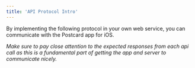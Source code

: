 ```yaml
---
title: 'API Protocol Intro'
---
```


By implementing the following protocol in your own web service, you can communicate with the Postcard app for iOS.

*Make sure to pay close attention to the expected responses from each api call as this is a fundamental part of getting
the app and server to communicate nicely.*